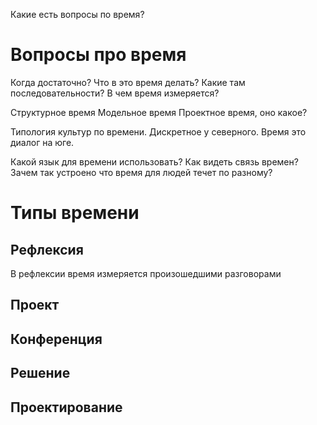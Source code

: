 Какие есть вопросы по время?
# Вопросы про время 
Когда достаточно?
Что в это время делать? Какие там последовательности?
В чем время измеряется?

Структурное время
Модельное время
Проектное время, оно какое?

Типология культур по времени. Дискретное у северного. Время это диалог на юге. 

Какой язык для времени использовать?
Как видеть связь времен?
Зачем так устроено что время для людей течет по разному?


# Типы времени 
## Рефлексия 
В рефлексии время измеряется произошедшими разговорами 

## Проект 

## Конференция 

## Решение 

## Проектирование 

